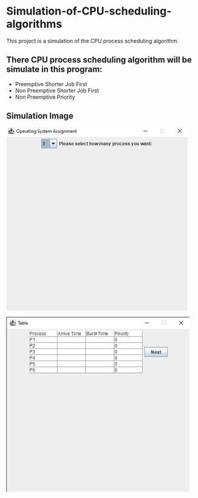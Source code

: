 # Simulation-of-CPU-scheduling-algorithms
This project is a simulation of the CPU process scheduling algorithm.

## There CPU process scheduling algorithm will be simulate in this program:

* Preemptive Shorter Job First
* Non Preemptive Shorter Job First
* Non Preemptive Priority

## Simulation Image
![alt text](https://github.com/GuanSoh/Simulation-of-CPU-scheduling-algorithms/blob/main/Simulation%20Image/Simualtion%20Image%201.png)

![alt text](https://github.com/GuanSoh/Simulation-of-CPU-scheduling-algorithms/blob/main/Simulation%20Image/Simulation%20Image2.png)
